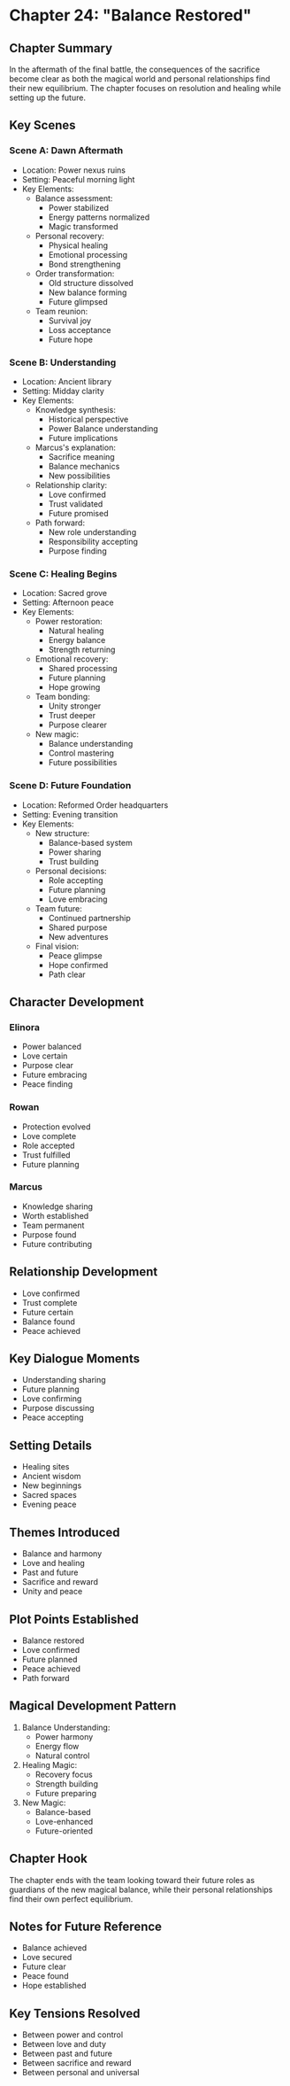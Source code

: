 # Chapter 24: "Balance Restored"

## Chapter Summary
In the aftermath of the final battle, the consequences of the sacrifice become clear as both the magical world and personal relationships find their new equilibrium. The chapter focuses on resolution and healing while setting up the future.

## Key Scenes

### Scene A: Dawn Aftermath
- Location: Power nexus ruins
- Setting: Peaceful morning light
- Key Elements:
  * Balance assessment:
    - Power stabilized
    - Energy patterns normalized
    - Magic transformed
  * Personal recovery:
    - Physical healing
    - Emotional processing
    - Bond strengthening
  * Order transformation:
    - Old structure dissolved
    - New balance forming
    - Future glimpsed
  * Team reunion:
    - Survival joy
    - Loss acceptance
    - Future hope

### Scene B: Understanding
- Location: Ancient library
- Setting: Midday clarity
- Key Elements:
  * Knowledge synthesis:
    - Historical perspective
    - Power Balance understanding
    - Future implications
  * Marcus's explanation:
    - Sacrifice meaning
    - Balance mechanics
    - New possibilities
  * Relationship clarity:
    - Love confirmed
    - Trust validated
    - Future promised
  * Path forward:
    - New role understanding
    - Responsibility accepting
    - Purpose finding

### Scene C: Healing Begins
- Location: Sacred grove
- Setting: Afternoon peace
- Key Elements:
  * Power restoration:
    - Natural healing
    - Energy balance
    - Strength returning
  * Emotional recovery:
    - Shared processing
    - Future planning
    - Hope growing
  * Team bonding:
    - Unity stronger
    - Trust deeper
    - Purpose clearer
  * New magic:
    - Balance understanding
    - Control mastering
    - Future possibilities

### Scene D: Future Foundation
- Location: Reformed Order headquarters
- Setting: Evening transition
- Key Elements:
  * New structure:
    - Balance-based system
    - Power sharing
    - Trust building
  * Personal decisions:
    - Role accepting
    - Future planning
    - Love embracing
  * Team future:
    - Continued partnership
    - Shared purpose
    - New adventures
  * Final vision:
    - Peace glimpse
    - Hope confirmed
    - Path clear

## Character Development

### Elinora
- Power balanced
- Love certain
- Purpose clear
- Future embracing
- Peace finding

### Rowan
- Protection evolved
- Love complete
- Role accepted
- Trust fulfilled
- Future planning

### Marcus
- Knowledge sharing
- Worth established
- Team permanent
- Purpose found
- Future contributing

## Relationship Development
- Love confirmed
- Trust complete
- Future certain
- Balance found
- Peace achieved

## Key Dialogue Moments
- Understanding sharing
- Future planning
- Love confirming
- Purpose discussing
- Peace accepting

## Setting Details
- Healing sites
- Ancient wisdom
- New beginnings
- Sacred spaces
- Evening peace

## Themes Introduced
- Balance and harmony
- Love and healing
- Past and future
- Sacrifice and reward
- Unity and peace

## Plot Points Established
- Balance restored
- Love confirmed
- Future planned
- Peace achieved
- Path forward

## Magical Development Pattern
1. Balance Understanding:
   - Power harmony
   - Energy flow
   - Natural control
2. Healing Magic:
   - Recovery focus
   - Strength building
   - Future preparing
3. New Magic:
   - Balance-based
   - Love-enhanced
   - Future-oriented

## Chapter Hook
The chapter ends with the team looking toward their future roles as guardians of the new magical balance, while their personal relationships find their own perfect equilibrium.

## Notes for Future Reference
- Balance achieved
- Love secured
- Future clear
- Peace found
- Hope established

## Key Tensions Resolved
- Between power and control
- Between love and duty
- Between past and future
- Between sacrifice and reward
- Between personal and universal
